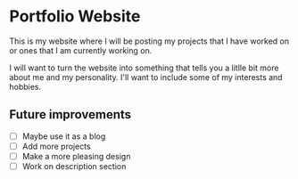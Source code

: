# Portfolio Website

This is my website where I will be posting my projects that I have worked on or ones that I am currently working on.

I will want to turn the website into something that tells you a litlle bit more about me and my personality. I'll want to include some of my interests and hobbies.

## Future improvements

- [ ] Maybe use it as a blog
- [ ] Add more projects
- [ ] Make a more pleasing design
- [ ] Work on description section
